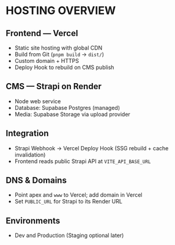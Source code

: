 # HOSTING OVERVIEW

## Frontend — Vercel
- Static site hosting with global CDN
- Build from Git (`pnpm build` → `dist/`)
- Custom domain + HTTPS
- Deploy Hook to rebuild on CMS publish

## CMS — Strapi on Render
- Node web service
- Database: Supabase Postgres (managed)
- Media: Supabase Storage via upload provider

## Integration
- Strapi Webhook → Vercel Deploy Hook (SSG rebuild + cache invalidation)
- Frontend reads public Strapi API at `VITE_API_BASE_URL`

## DNS & Domains
- Point apex and `www` to Vercel; add domain in Vercel
- Set `PUBLIC_URL` for Strapi to its Render URL

## Environments
- Dev and Production (Staging optional later) 